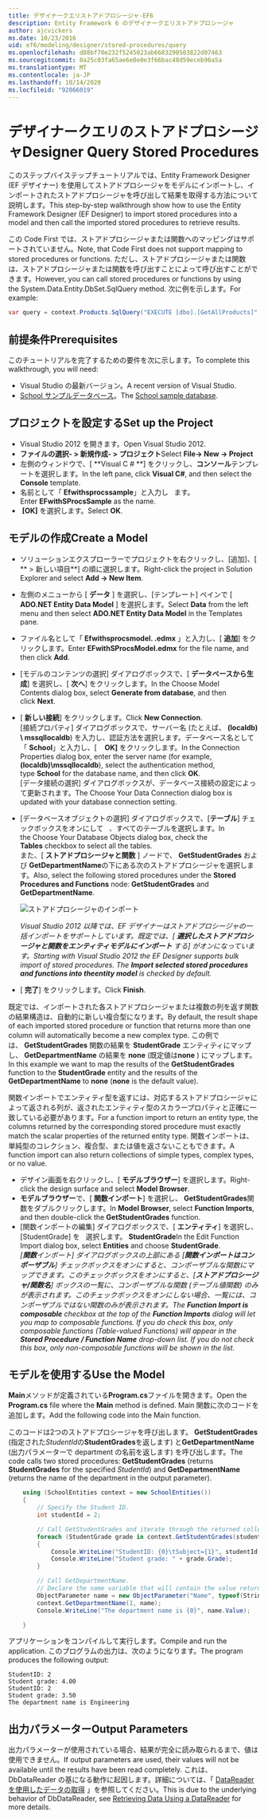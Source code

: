 ```yaml
---
title: デザイナークエリストアドプロシージャ-EF6
description: Entity Framework 6 のデザイナークエリストアドプロシージャ
author: ajcvickers
ms.date: 10/23/2016
uid: ef6/modeling/designer/stored-procedures/query
ms.openlocfilehash: d88bf70e232f5245023ab6683290503822d07463
ms.sourcegitcommit: 0a25c03fa65ae6e0e0e3f66bac48d59eceb96a5a
ms.translationtype: MT
ms.contentlocale: ja-JP
ms.lasthandoff: 10/14/2020
ms.locfileid: "92066019"
---
```

# <a name="designer-query-stored-procedures"></a><span data-ttu-id="00d37-103">デザイナークエリのストアドプロシージャ</span><span class="sxs-lookup"><span data-stu-id="00d37-103">Designer Query Stored Procedures</span></span>
<span data-ttu-id="00d37-104">このステップバイステップチュートリアルでは、Entity Framework Designer (EF デザイナー) を使用してストアドプロシージャをモデルにインポートし、インポートされたストアドプロシージャを呼び出して結果を取得する方法について説明します。</span><span class="sxs-lookup"><span data-stu-id="00d37-104">This step-by-step walkthrough show how to use the Entity Framework Designer (EF Designer) to import stored procedures into a model and then call the imported stored procedures to retrieve results.</span></span> 

<span data-ttu-id="00d37-105">この Code First では、ストアドプロシージャまたは関数へのマッピングはサポートされていません。</span><span class="sxs-lookup"><span data-stu-id="00d37-105">Note, that Code First does not support mapping to stored procedures or functions.</span></span> <span data-ttu-id="00d37-106">ただし、ストアドプロシージャまたは関数は、ストアドプロシージャまたは関数を呼び出すことによって呼び出すことができます。</span><span class="sxs-lookup"><span data-stu-id="00d37-106">However, you can call stored procedures or functions by using the System.Data.Entity.DbSet.SqlQuery method.</span></span> <span data-ttu-id="00d37-107">次に例を示します。</span><span class="sxs-lookup"><span data-stu-id="00d37-107">For example:</span></span>
``` csharp
var query = context.Products.SqlQuery("EXECUTE [dbo].[GetAllProducts]")`;
```

## <a name="prerequisites"></a><span data-ttu-id="00d37-108">前提条件</span><span class="sxs-lookup"><span data-stu-id="00d37-108">Prerequisites</span></span>

<span data-ttu-id="00d37-109">このチュートリアルを完了するための要件を次に示します。</span><span class="sxs-lookup"><span data-stu-id="00d37-109">To complete this walkthrough, you will need:</span></span>

- <span data-ttu-id="00d37-110">Visual Studio の最新バージョン。</span><span class="sxs-lookup"><span data-stu-id="00d37-110">A recent version of Visual Studio.</span></span>
- <span data-ttu-id="00d37-111">[School サンプルデータベース](xref:ef6/resources/school-database)。</span><span class="sxs-lookup"><span data-stu-id="00d37-111">The [School sample database](xref:ef6/resources/school-database).</span></span>

## <a name="set-up-the-project"></a><span data-ttu-id="00d37-112">プロジェクトを設定する</span><span class="sxs-lookup"><span data-stu-id="00d37-112">Set up the Project</span></span>

-   <span data-ttu-id="00d37-113">Visual Studio 2012 を開きます。</span><span class="sxs-lookup"><span data-stu-id="00d37-113">Open Visual Studio 2012.</span></span>
-   <span data-ttu-id="00d37-114">**ファイルの選択- &gt; 新規作成- &gt; プロジェクト**</span><span class="sxs-lookup"><span data-stu-id="00d37-114">Select **File-&gt; New -&gt; Project**</span></span>
-   <span data-ttu-id="00d37-115">左側のウィンドウで、[ **Visual C \# **] をクリックし、**コンソール**テンプレートを選択します。</span><span class="sxs-lookup"><span data-stu-id="00d37-115">In the left pane, click **Visual C\#**, and then select the **Console** template.</span></span>
-   <span data-ttu-id="00d37-116">名前として「 **Efwithsprocssample**」と入力し   ます。</span><span class="sxs-lookup"><span data-stu-id="00d37-116">Enter **EFwithSProcsSample** as the name.</span></span>
-   <span data-ttu-id="00d37-117"> **[OK]** を選択します。</span><span class="sxs-lookup"><span data-stu-id="00d37-117">Select **OK**.</span></span>

## <a name="create-a-model"></a><span data-ttu-id="00d37-118">モデルの作成</span><span class="sxs-lookup"><span data-stu-id="00d37-118">Create a Model</span></span>

-   <span data-ttu-id="00d37-119">ソリューションエクスプローラーでプロジェクトを右クリックし、[追加]、[ \*\* &gt; 新しい項目\*\*] の順に選択します。</span><span class="sxs-lookup"><span data-stu-id="00d37-119">Right-click the project in Solution Explorer and select **Add -&gt; New Item**.</span></span>
-   <span data-ttu-id="00d37-120">左側のメニューから [ **データ** ] を選択し、[テンプレート] ペインで [ **ADO.NET Entity Data Model** ] を選択します。</span><span class="sxs-lookup"><span data-stu-id="00d37-120">Select **Data** from the left menu and then select **ADO.NET Entity Data Model** in the Templates pane.</span></span>
-   <span data-ttu-id="00d37-121">ファイル名として「 **Efwithsprocsmodel. .edmx** 」と入力し、[ **追加**] をクリックします。</span><span class="sxs-lookup"><span data-stu-id="00d37-121">Enter **EFwithSProcsModel.edmx** for the file name, and then click **Add**.</span></span>
-   <span data-ttu-id="00d37-122">[モデルのコンテンツの選択] ダイアログボックスで、[ **データベースから生成**] を選択し、[ **次へ**] をクリックします。</span><span class="sxs-lookup"><span data-stu-id="00d37-122">In the Choose Model Contents dialog box, select **Generate from database**, and then click **Next**.</span></span>
-   <span data-ttu-id="00d37-123">[ **新しい接続**] をクリックします。</span><span class="sxs-lookup"><span data-stu-id="00d37-123">Click **New Connection**.</span></span>  
    <span data-ttu-id="00d37-124">[接続プロパティ] ダイアログボックスで、サーバー名 (たとえば、 **(localdb) \\ mssqllocaldb**) を入力し、認証方法を選択します。データベース名として「 **School**」と入力し、[    **OK]** をクリックします。</span><span class="sxs-lookup"><span data-stu-id="00d37-124">In the Connection Properties dialog box, enter the server name (for example, **(localdb)\\mssqllocaldb**), select the authentication method, type **School** for the database name, and then click **OK**.</span></span>  
    <span data-ttu-id="00d37-125">[データ接続の選択] ダイアログボックスが、データベース接続の設定によって更新されます。</span><span class="sxs-lookup"><span data-stu-id="00d37-125">The Choose Your Data Connection dialog box is updated with your database connection setting.</span></span>
-   <span data-ttu-id="00d37-126">[データベースオブジェクトの選択] ダイアログボックスで、[**テーブル**] チェックボックスをオンにして   、すべてのテーブルを選択します。</span><span class="sxs-lookup"><span data-stu-id="00d37-126">In the Choose Your Database Objects dialog box, check the **Tables** checkbox to select all the tables.</span></span>  
    <span data-ttu-id="00d37-127">また、[ **ストアドプロシージャと関数** ] ノードで、 **GetStudentGrades** および **GetDepartmentName**の下にある次のストアドプロシージャを選択します。</span><span class="sxs-lookup"><span data-stu-id="00d37-127">Also, select the following stored procedures under the **Stored Procedures and Functions** node: **GetStudentGrades** and **GetDepartmentName**.</span></span> 

    ![ストアドプロシージャのインポート](~/ef6/media/import.jpg)

    <span data-ttu-id="00d37-129">*Visual Studio 2012 以降では、EF デザイナーはストアドプロシージャの一括インポートをサポートしています。既定では、[ **選択したストアドプロシージャと関数をエンティティモデルにインポート** する] がオンになっています。*</span><span class="sxs-lookup"><span data-stu-id="00d37-129">*Starting with Visual Studio 2012 the EF Designer supports bulk import of stored procedures. The **Import selected stored procedures and functions into theentity model** is checked by default.*</span></span>
-   <span data-ttu-id="00d37-130">[ **完了**] をクリックします。</span><span class="sxs-lookup"><span data-stu-id="00d37-130">Click **Finish**.</span></span>

<span data-ttu-id="00d37-131">既定では、インポートされた各ストアドプロシージャまたは複数の列を返す関数の結果構造は、自動的に新しい複合型になります。</span><span class="sxs-lookup"><span data-stu-id="00d37-131">By default, the result shape of each imported stored procedure or function that returns more than one column will automatically become a new complex type.</span></span> <span data-ttu-id="00d37-132">この例では、 **GetStudentGrades** 関数の結果を **StudentGrade** エンティティにマップし、 **GetDepartmentName** の結果を **none** (既定値は**none** ) にマップします。</span><span class="sxs-lookup"><span data-stu-id="00d37-132">In this example we want to map the results of the **GetStudentGrades** function to the **StudentGrade** entity and the results of the **GetDepartmentName** to **none** (**none** is the default value).</span></span>

<span data-ttu-id="00d37-133">関数インポートでエンティティ型を返すには、対応するストアドプロシージャによって返される列が、返されたエンティティ型のスカラープロパティと正確に一致している必要があります。</span><span class="sxs-lookup"><span data-stu-id="00d37-133">For a function import to return an entity type, the columns returned by the corresponding stored procedure must exactly match the scalar properties of the returned entity type.</span></span> <span data-ttu-id="00d37-134">関数インポートは、単純型のコレクション、複合型、または値を返さないこともできます。</span><span class="sxs-lookup"><span data-stu-id="00d37-134">A function import can also return collections of simple types, complex types, or no value.</span></span>

-   <span data-ttu-id="00d37-135">デザイン画面を右クリックし、[ **モデルブラウザー**] を選択します。</span><span class="sxs-lookup"><span data-stu-id="00d37-135">Right-click the design surface and select **Model Browser**.</span></span>
-   <span data-ttu-id="00d37-136">**モデルブラウザー**で、[ **関数インポート**] を選択し、 **GetStudentGrades**関数をダブルクリックします。</span><span class="sxs-lookup"><span data-stu-id="00d37-136">In **Model Browser**, select **Function Imports**, and then double-click the **GetStudentGrades** function.</span></span>
-   <span data-ttu-id="00d37-137">[関数インポートの編集] ダイアログボックスで、[ **エンティティ**] を選択し、[StudentGrade] を   選択します。 **StudentGrade**</span><span class="sxs-lookup"><span data-stu-id="00d37-137">In the Edit Function Import dialog box, select **Entities** and choose **StudentGrade**.</span></span>  
    <span data-ttu-id="00d37-138">*[**関数**インポート] ダイアログボックスの上部にある [**関数インポートはコンポーザブル**] チェックボックスをオンにすると、コンポーザブルな関数にマップできます。このチェックボックスをオンにすると、[**ストアドプロシージャ/関数名**] ボックスの一覧に、コンポーザブルな関数 (テーブル値関数) のみが表示されます。このチェックボックスをオンにしない場合、一覧には、コンポーザブルではない関数のみが表示されます。*</span><span class="sxs-lookup"><span data-stu-id="00d37-138">*The **Function Import is composable** checkbox at the top of the **Function Imports** dialog will let you map to composable functions. If you do check this box, only composable functions (Table-valued Functions) will appear in the **Stored Procedure / Function Name** drop-down list. If you do not check this box, only non-composable functions will be shown in the list.*</span></span>

## <a name="use-the-model"></a><span data-ttu-id="00d37-139">モデルを使用する</span><span class="sxs-lookup"><span data-stu-id="00d37-139">Use the Model</span></span>

<span data-ttu-id="00d37-140">**Main**メソッドが定義されている**Program.cs**ファイルを開きます。</span><span class="sxs-lookup"><span data-stu-id="00d37-140">Open the **Program.cs** file where the **Main** method is defined.</span></span> <span data-ttu-id="00d37-141">Main 関数に次のコードを追加します。</span><span class="sxs-lookup"><span data-stu-id="00d37-141">Add the following code into the Main function.</span></span>

<span data-ttu-id="00d37-142">このコードは2つのストアドプロシージャを呼び出します。 **GetStudentGrades** (指定された*StudentId*の**StudentGrades**を返します) と**GetDepartmentName** (出力パラメーターで department の名前を返します) を呼び出します。</span><span class="sxs-lookup"><span data-stu-id="00d37-142">The code calls two stored procedures: **GetStudentGrades** (returns **StudentGrades** for the specified *StudentId*) and **GetDepartmentName** (returns the name of the department in the output parameter).</span></span>  

``` csharp
    using (SchoolEntities context = new SchoolEntities())
    {
        // Specify the Student ID.
        int studentId = 2;

        // Call GetStudentGrades and iterate through the returned collection.
        foreach (StudentGrade grade in context.GetStudentGrades(studentId))
        {
            Console.WriteLine("StudentID: {0}\tSubject={1}", studentId, grade.Subject);
            Console.WriteLine("Student grade: " + grade.Grade);
        }

        // Call GetDepartmentName.
        // Declare the name variable that will contain the value returned by the output parameter.
        ObjectParameter name = new ObjectParameter("Name", typeof(String));
        context.GetDepartmentName(1, name);
        Console.WriteLine("The department name is {0}", name.Value);

    }
```

<span data-ttu-id="00d37-143">アプリケーションをコンパイルして実行します。</span><span class="sxs-lookup"><span data-stu-id="00d37-143">Compile and run the application.</span></span> <span data-ttu-id="00d37-144">このプログラムの出力は、次のようになります。</span><span class="sxs-lookup"><span data-stu-id="00d37-144">The program produces the following output:</span></span>

```console
StudentID: 2
Student grade: 4.00
StudentID: 2
Student grade: 3.50
The department name is Engineering
```

<a name="output-parameters"></a><span data-ttu-id="00d37-145">出力パラメーター</span><span class="sxs-lookup"><span data-stu-id="00d37-145">Output Parameters</span></span>
-----------------

<span data-ttu-id="00d37-146">出力パラメーターが使用されている場合、結果が完全に読み取られるまで、値は使用できません。</span><span class="sxs-lookup"><span data-stu-id="00d37-146">If output parameters are used, their values will not be available until the results have been read completely.</span></span> <span data-ttu-id="00d37-147">これは、DbDataReader の基になる動作に起因します。詳細については、「 [DataReader を使用したデータの取得](https://go.microsoft.com/fwlink/?LinkID=398589) 」を参照してください。</span><span class="sxs-lookup"><span data-stu-id="00d37-147">This is due to the underlying behavior of DbDataReader, see [Retrieving Data Using a DataReader](https://go.microsoft.com/fwlink/?LinkID=398589) for more details.</span></span>
